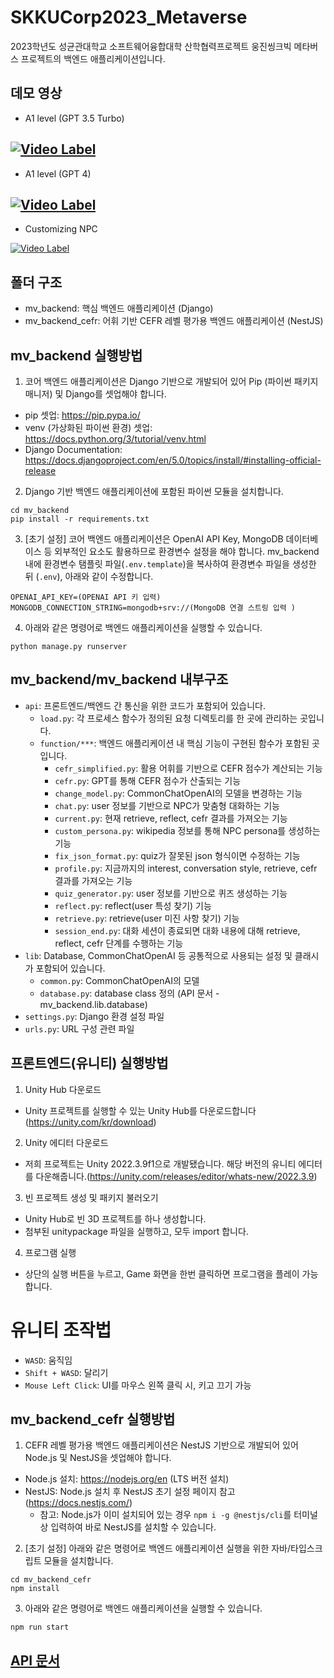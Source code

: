 # SKKUCorp2023_Metaverse

2023학년도 성균관대학교 소프트웨어융합대학 산학협력프로젝트 웅진씽크빅 메타버스 프로젝트의 백엔드 애플리케이션입니다.

## 데모 영상

- A1 level (GPT 3.5 Turbo)

## [![Video Label](http://img.youtube.com/vi/G8IFECU7Q6k/0.jpg)](https://youtu.be/G8IFECU7Q6k?si=9RODhlfOSECArWhE)

- A1 level (GPT 4)

## [![Video Label](http://img.youtube.com/vi/KTXqJFn-iWE/0.jpg)](https://youtu.be/KTXqJFn-iWE?si=6-3DD1L4wRXTHyVy)

- Customizing NPC

[![Video Label](http://img.youtube.com/vi/K7FkbBDxkEM/0.jpg)](https://youtu.be/K7FkbBDxkEM?si=BlLAKwhonpZFR2PH)

## 폴더 구조

- mv_backend: 핵심 백엔드 애플리케이션 (Django)
- mv_backend_cefr: 어휘 기반 CEFR 레벨 평가용 백엔드 애플리케이션 (NestJS)

## mv_backend 실행방법

1. 코어 백엔드 애플리케이션은 Django 기반으로 개발되어 있어 Pip (파이썬 패키지 매니저) 및 Django를 셋업해야 합니다.

- pip 셋업: https://pip.pypa.io/
- venv (가상화된 파이썬 환경) 셋업: https://docs.python.org/3/tutorial/venv.html
- Django Documentation: https://docs.djangoproject.com/en/5.0/topics/install/#installing-official-release

2. Django 기반 백엔드 애플리케이션에 포함된 파이썬 모듈을 설치합니다.

```
cd mv_backend
pip install -r requirements.txt
```

3. [초기 설정] 코어 백엔드 애플리케이션은 OpenAI API Key, MongoDB 데이터베이스 등 외부적인 요소도 활용하므로 환경변수 설정을 해야 합니다. mv_backend 내에 환경변수 탬플릿 파일(`.env.template`)을 복사하여 환경변수 파일을 생성한 뒤 (`.env`), 아래와 같이 수정합니다.

```
OPENAI_API_KEY=(OPENAI API 키 입력)
MONGODB_CONNECTION_STRING=mongodb+srv://(MongoDB 연결 스트링 입력 )
```

4. 아래와 같은 명령어로 백엔드 애플리케이션을 실행할 수 있습니다.

```
python manage.py runserver
```

## mv_backend/mv_backend 내부구조

- `api`: 프론트엔드/백엔드 간 통신을 위한 코드가 포함되어 있습니다.
  - `load.py`: 각 프로세스 함수가 정의된 요청 디렉토리를 한 곳에 관리하는 곳입니다.
  - `function/***`: 백엔드 애플리케이션 내 핵심 기능이 구현된 함수가 포함된 곳입니다.
    - `cefr_simplified.py`: 활용 어휘를 기반으로 CEFR 점수가 계산되는 기능
    - `cefr.py`: GPT를 통해 CEFR 점수가 산출되는 기능
    - `change_model.py`: CommonChatOpenAI의 모델을 변경하는 기능
    - `chat.py`: user 정보를 기반으로 NPC가 맞춤형 대화하는 기능
    - `current.py`: 현재 retrieve, reflect, cefr 결과를 가져오는 기능
    - `custom_persona.py`: wikipedia 정보를 통해 NPC persona를 생성하는 기능
    - `fix_json_format.py`: quiz가 잘못된 json 형식이면 수정하는 기능
    - `profile.py`: 지금까지의 interest, conversation style, retrieve, cefr 결과를 가져오는 기능
    - `quiz_generator.py`: user 정보를 기반으로 퀴즈 생성하는 기능
    - `reflect.py`: reflect(user 특성 찾기) 기능
    - `retrieve.py`: retrieve(user 미진 사항 찾기) 기능
    - `session_end.py`: 대화 세션이 종료되면 대화 내용에 대해 retrieve, reflect, cefr 단계를 수행하는 기능
- `lib`: Database, CommonChatOpenAI 등 공통적으로 사용되는 설정 및 클래시가 포함되어 있습니다.
  - `common.py`: CommonChatOpenAI의 모델
  - `database.py`: database class 정의 (API 문서 - mv_backend.lib.database)
- `settings.py`: Django 환경 설정 파일
- `urls.py`: URL 구성 관련 파일

## 프론트엔드(유니티) 실행방법

1. Unity Hub 다운로드

- Unity 프로젝트를 실행할 수 있는 Unity Hub를 다운로드합니다(https://unity.com/kr/download)

2. Unity 에디터 다운로드

- 저희 프로젝트는 Unity 2022.3.9f1으로 개발됐습니다. 해당 버전의 유니티 에디터를 다운해줍니다.(https://unity.com/releases/editor/whats-new/2022.3.9)

3. 빈 프로젝트 생성 및 패키지 불러오기

- Unity Hub로 빈 3D 프로젝트를 하나 생성합니다.
- 첨부된 unitypackage 파일을 실행하고, 모두 import 합니다.

4. 프로그램 실행

- 상단의 실행 버튼을 누르고, Game 화면을 한번 클릭하면 프로그램을 플레이 가능합니다.

# 유니티 조작법

- `WASD`: 움직임
- `Shift + WASD`: 달리기
- `Mouse Left Click`: UI를 마우스 왼쪽 클릭 시, 키고 끄기 가능

## mv_backend_cefr 실행방법

1. CEFR 레벨 평가용 백엔드 애플리케이션은 NestJS 기반으로 개발되어 있어 Node.js 및 NestJS을 셋업해야 합니다.

- Node.js 설치: https://nodejs.org/en (LTS 버전 설치)
- NestJS: Node.js 설치 후 NestJS 초기 설정 페이지 참고 (https://docs.nestjs.com/)
  - 참고: Node.js가 이미 설치되어 있는 경우 `npm i -g @nestjs/cli`를 터미널 상 입력하여 바로 NestJS를 설치할 수 있습니다.

2. [초기 설정] 아래와 같은 명령어로 백엔드 애플리케이션 실행을 위한 자바/타입스크립트 모듈을 설치합니다.

```
cd mv_backend_cefr
npm install
```

3. 아래와 같은 명령어로 백엔드 애플리케이션을 실행할 수 있습니다.

```
npm run start
```

## [API 문서](https://dotgeon-kingo.notion.site/eb449a2cf045442d85a3cf3c65c75e7c?v=a945cf7ef8d940e7aa20a35fe26c23d4)
